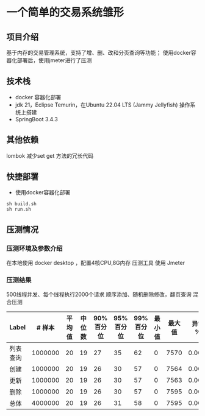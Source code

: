 # 一个简单的交易系统雏形
## 项目介绍
基于内存的交易管理系统，支持了增、删、改和分页查询等功能；
使用docker容器化部署后，使用jmeter进行了压测


## 技术栈
* docker 容器化部署
* jdk 21，Eclipse Temurin，在Ubuntu 22.04 LTS (Jammy Jellyfish) 操作系统上搭建
* SpringBoot 3.4.3


## 其他依赖
lombok 减少set get 方法的冗长代码

## 快捷部署
* 使用docker容器化部署
```
sh build.sh
sh run.sh
```
## 压测情况
### 压测环境及参数介绍
在本地使用 docker desktop ，配置4核CPU,8G内存
压测工具 使用 Jmeter

### 压测结果
500线程并发、每个线程执行2000个请求 顺序添加、随机删除修改，翻页查询 混合压测

| Label       | # 样本     | 平均值 | 中位数 | 90% 百分位 | 95% 百分位 | 99% 百分位 | 最小值 | 最大值 | 异常 % | 吞吐量         | 接收 KB/s   | 发送 KB/s |
|-------------|------------|--------|--------|------------|------------|------------|--------|--------|--------|----------------|-------------|-----------|
| 列表查询    | 1000000    | 20     | 19     | 27         | 35         | 62         | 0      | 7570   | 0.00%  | 4964.18342     | 19977.83    | 911.39    |
| 创建        | 1000000    | 20     | 19     | 26         | 30         | 57         | 0      | 7564   | 0.00%  | 4971.34022     | 2253.4      | 1713.21   |
| 更新        | 1000000    | 20     | 19     | 26         | 30         | 57         | 0      | 7563   | 0.00%  | 4972.60097     | 1238.3      | 1719.04   |
| 删除        | 1000000    | 20     | 19     | 26         | 30         | 57         | 0      | 7595   | 0.00%  | 4972.65042     | 1232.73     | 927.52    |
| 总体        | 4000000    | 20     | 19     | 26         | 31         | 58         | 0      | 7595   | 0.00%  | 19856.6351     | 24694.7     | 5264.18   |